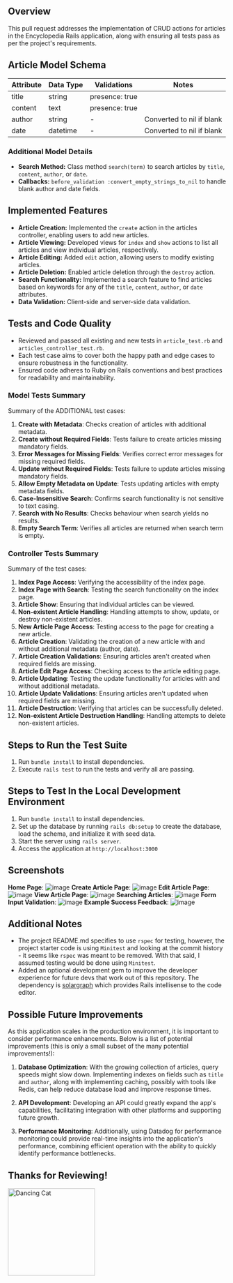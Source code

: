 ## Overview
This pull request addresses the implementation of CRUD actions for articles in the Encyclopedia Rails application, along with ensuring all tests pass as per the project's requirements.

## Article Model Schema

| Attribute | Data Type | Validations       | Notes                                   |
|-----------|-----------|-------------------|-----------------------------------------|
| title     | string    | presence: true    |                                         |
| content   | text      | presence: true    |                                         |
| author    | string    | -                 | Converted to nil if blank               |
| date      | datetime  | -                 | Converted to nil if blank               |

### Additional Model Details
- **Search Method:** Class method `search(term)` to search articles by `title`, `content`, `author`, or `date`.
- **Callbacks:** `before_validation :convert_empty_strings_to_nil` to handle blank author and date fields.


## Implemented Features
- **Article Creation:** Implemented the `create` action in the articles controller, enabling users to add new articles.
- **Article Viewing:** Developed views for `index` and `show` actions to list all articles and view individual articles, respectively.
- **Article Editing:** Added `edit` action, allowing users to modify existing articles.
- **Article Deletion:** Enabled article deletion through the `destroy` action.
- **Search Functionality:** Implemented a search feature to find articles based on keywords for any of the `title`, `content`, `author`, or `date` attributes.
- **Data Validation:** Client-side and server-side data validation.

## Tests and Code Quality
- Reviewed and passed all existing and new tests in `article_test.rb` and `articles_controller_test.rb`.
- Each test case aims to cover both the happy path and edge cases to ensure robustness in the functionality.
- Ensured code adheres to Ruby on Rails conventions and best practices for readability and maintainability.

### Model Tests Summary

Summary of the ADDITIONAL test cases:

1. **Create with Metadata**: Checks creation of articles with additional metadata.
2. **Create without Required Fields**: Tests failure to create articles missing mandatory fields.
3. **Error Messages for Missing Fields**: Verifies correct error messages for missing required fields.
4. **Update without Required Fields**: Tests failure to update articles missing mandatory fields.
5. **Allow Empty Metadata on Update**: Tests updating articles with empty metadata fields.
6. **Case-Insensitive Search**: Confirms search functionality is not sensitive to text casing.
7. **Search with No Results**: Checks behaviour when search yields no results.
8. **Empty Search Term**: Verifies all articles are returned when search term is empty.

### Controller Tests Summary

Summary of the test cases:

1. **Index Page Access**: Verifying the accessibility of the index page.
2. **Index Page with Search**: Testing the search functionality on the index page.
3. **Article Show**: Ensuring that individual articles can be viewed.
4. **Non-existent Article Handling**: Handling attempts to show, update, or destroy non-existent articles.
5. **New Article Page Access**: Testing access to the page for creating a new article.
6. **Article Creation**: Validating the creation of a new article with and without additional metadata (author, date).
7. **Article Creation Validations**: Ensuring articles aren't created when required fields are missing.
8. **Article Edit Page Access**: Checking access to the article editing page.
9. **Article Updating**: Testing the update functionality for articles with and without additional metadata.
10. **Article Update Validations**: Ensuring articles aren't updated when required fields are missing.
11. **Article Destruction**: Verifying that articles can be successfully deleted.
12. **Non-existent Article Destruction Handling**: Handling attempts to delete non-existent articles.

## Steps to Run the Test Suite
1. Run `bundle install` to install dependencies.
2. Execute `rails test` to run the tests and verify all are passing.

## Steps to Test In the Local Development Environment
1. Run `bundle install` to install dependencies.
2. Set up the database by running `rails db:setup` to create the database, load the schema, and initialize it with seed data.
3. Start the server using `rails server`.
4. Access the application at `http://localhost:3000`

## Screenshots
**Home Page**:
![image](https://github.com/johnsonduong/eng-intern-assessment-rails/assets/71087545/ac11508a-c91a-4c8c-b692-dfb4b0abf60b)
**Create Article Page**:
![image](https://github.com/johnsonduong/eng-intern-assessment-rails/assets/71087545/f2816943-57e1-4043-85c9-1f30cf38ed1c)
**Edit Article Page**:
![image](https://github.com/johnsonduong/eng-intern-assessment-rails/assets/71087545/3b5c3958-f5cc-4341-a53b-e75f38dd1e82)
**View Article Page**:
![image](https://github.com/johnsonduong/eng-intern-assessment-rails/assets/71087545/146b1a84-0370-4ae6-8b66-6c0766004e0b)
**Searching Articles**:
![image](https://github.com/johnsonduong/eng-intern-assessment-rails/assets/71087545/ed44277b-5009-453f-97f3-233158002e5a)
**Form Input Validation**:
![image](https://github.com/johnsonduong/eng-intern-assessment-rails/assets/71087545/cd59eaa5-c5a1-4c6c-aa80-b2ecfc6b7ae8)
**Example Success Feedback**:
![image](https://github.com/johnsonduong/eng-intern-assessment-rails/assets/71087545/5c9e5efd-9c11-44e9-b2cb-b65e328d12b3)

## Additional Notes
- The project README.md specifies to use `rspec` for testing, however, the project starter code is using `Minitest` and looking at the commit history - it seems like `rspec` was meant to be removed. With that said, I assumed testing would be done using `Minitest`.
- Added an optional development gem to improve the developer experience for future devs that work out of this repository. The dependency is [solargraph](https://solargraph.org/) which provides Rails intellisense to the code editor.

## Possible Future Improvements
As this application scales in the production environment, it is important to consider performance enhancements. Below is a list of potential improvements (this is only a small subset of the many potential improvements!):

1. **Database Optimization**: With the growing collection of articles, query speeds might slow down. Implementing indexes on fields such as `title` and `author`, along with implementing caching, possibly with tools like Redis, can help reduce database load and improve response times. 

2. **API Development**: Developing an API could greatly expand the app's capabilities, facilitating integration with other platforms and supporting future growth.

3. **Performance Monitoring**: Additionally, using Datadog for performance monitoring could provide real-time insights into the application's performance, combining efficient operation with the ability to quickly identify performance bottlenecks.

## Thanks for Reviewing!
<img src="https://media.tenor.com/e-LsbnNHQ5cAAAAd/catjam-cat-dancing.gif" alt="Dancing Cat" width="200">
